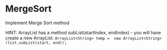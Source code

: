 # MergeSort
Implement Merge Sort method

HINT: ArrayList has a method subList(startIndex, endIndex) - you will have create a new ArrayList:
`ArrayList<String> temp =  new ArrayList<String>(list.subList(start, end));`
